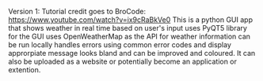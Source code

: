 Version 1:
Tutorial credit goes to BroCode: https://www.youtube.com/watch?v=ix9cRaBkVe0
This is a python GUI app that shows weather in real time based on user's input
uses PyQT5 library for the GUI 
uses OpenWeatherMap as the API for weather information
can be run locally
handles errors using common error codes and display approrpiate message
looks bland and can be improved and coloured. It can also be uploaded as a website or potentially become an application or extention.
